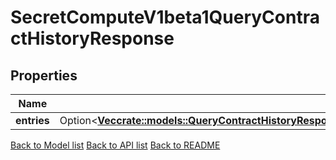 # SecretComputeV1beta1QueryContractHistoryResponse

## Properties

Name | Type | Description | Notes
------------ | ------------- | ------------- | -------------
**entries** | Option<[**Vec<crate::models::QueryContractHistoryResponseIsTheResponseTypeForTheQueryContractHistoryRpcMethodEntriesInner>**](QueryContractHistoryResponse_is_the_response_type_for_the_Query_ContractHistory_RPC_method_entries_inner.md)> |  | [optional]

[Back to Model list](../README.md#documentation-for-models) [Back to API list](../README.md#documentation-for-api-endpoints) [Back to README](../README.md)


